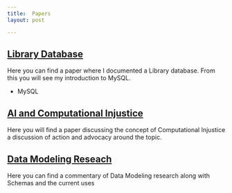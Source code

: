 ```yaml
---
title:  Papers
layout: post

---
```


[Library Database](https://docs.google.com/document/d/1Dnw-nfYS1lUYXCszpfcuI2lRqHgQTfdstrS7fUt268A/edit?usp=sharing)
--------
Here you can find a paper where I documented a Library database. From this you will see my introduction to MySQL.

* MySQL






[AI and Computational Injustice](https://docs.google.com/document/d/1lpy94qSU96aNty5noWslyYrdq5BB3ZJkESY6H_eoqkw/edit?usp=sharing)
--------

Here you will find a paper discussing the concept of Computational Injustice a discussion of action and advocacy around the topic.



[Data Modeling Reseach](https://docs.google.com/document/d/1Nll-BaSCgIKH7Kb5JWTjAPJQ8RJ_VB2a67ySkpxw0Kk/edit?usp=sharing)
--------


Here you can find a commentary of Data Modeling research along with Schemas and the current uses
